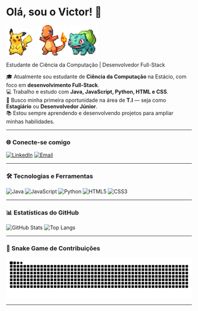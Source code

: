 
# Olá, sou o Victor! 👋

<img src="https://raw.githubusercontent.com/PokeAPI/sprites/master/sprites/pokemon/versions/generation-v/black-white/animated/25.gif" alt="Pikachu animado" width="80"/>
<img src="https://raw.githubusercontent.com/PokeAPI/sprites/master/sprites/pokemon/versions/generation-v/black-white/animated/4.gif" alt="Charmander animado" width="80"/>
<img src="https://raw.githubusercontent.com/PokeAPI/sprites/master/sprites/pokemon/versions/generation-v/black-white/animated/1.gif" alt="Bulbasaur animado" width="80"/>

Estudante de Ciência da Computação | Desenvolvedor Full-Stack

🎓 Atualmente sou estudante de **Ciência da Computação** na Estácio, com foco em **desenvolvimento Full-Stack**.  
💻 Trabalho e estudo com **Java, JavaScript, Python, HTML e CSS**.  
🚀 Busco minha primeira oportunidade na área de **T.I** — seja como **Estagiário** ou **Desenvolvedor Júnior**.  
📚 Estou sempre aprendendo e desenvolvendo projetos para ampliar minhas habilidades.

---

### 🌐 Conecte-se comigo
[![LinkedIn](https://img.shields.io/badge/LinkedIn-blue?style=for-the-badge&logo=linkedin&logoColor=white)](https://www.linkedin.com/in/victor-hugo-9100b2263)
[![Email](https://img.shields.io/badge/Email-D14836?style=for-the-badge&logo=gmail&logoColor=white)](mailto:victordarc81@gmail.com)

---

### 🛠️ Tecnologias e Ferramentas

<p>
  <img src="https://cdn.jsdelivr.net/gh/devicons/devicon/icons/java/java-original.svg" alt="Java" width="40"/>
  <img src="https://cdn.jsdelivr.net/gh/devicons/devicon/icons/javascript/javascript-original.svg" alt="JavaScript" width="40"/>
  <img src="https://cdn.jsdelivr.net/gh/devicons/devicon/icons/python/python-original.svg" alt="Python" width="40"/>
  <img src="https://cdn.jsdelivr.net/gh/devicons/devicon/icons/html5/html5-original.svg" alt="HTML5" width="40"/>
  <img src="https://cdn.jsdelivr.net/gh/devicons/devicon/icons/css3/css3-original.svg" alt="CSS3" width="40"/>
</p>

---

### 📊 Estatísticas do GitHub

![GitHub Stats](https://github-readme-stats.vercel.app/api?username=VictorHugo-Rodrigues&show_icons=true&theme=vision-friendly-dark)
![Top Langs](https://github-readme-stats.vercel.app/api/top-langs/?username=VictorHugo-Rodrigues&layout=compact&theme=vision-friendly-dark)

---

### 🐍 Snake Game de Contribuições

![Snake animation](https://raw.githubusercontent.com/VictorHugo-Rodrigues/VictorHugo-Rodrigues/output/github-contribution-grid-snake-dark.svg)

---
